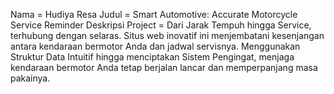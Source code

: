 Nama = Hudiya Resa
Judul = Smart Automotive: Accurate Motorcycle Service Reminder
Deskripsi Project = Dari Jarak Tempuh hingga Service, terhubung dengan selaras. Situs web inovatif ini menjembatani kesenjangan antara kendaraan bermotor Anda dan jadwal servisnya. Menggunakan Struktur Data Intuitif hingga menciptakan Sistem Pengingat, menjaga kendaraan bermotor Anda tetap berjalan lancar dan memperpanjang masa pakainya.

